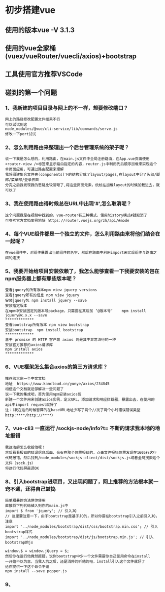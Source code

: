 # 初步搭建vue
## 使用的版本vue -V 3.1.3
## 使用的vue全家桶(vuex/vueRouter/vuecli/axios)+bootstrap
## 工具使用官方推荐VSCode
## 碰到的第一个问题
### 1、我新建的项目目录与网上的不一样，想要修改端口？
    网上的路径修改配置文件如果不行
    可以试试到这
    node_modules/@vue/cli-service/lib/commands/serve.js
    修改一下port试试
### 2、怎么利用路由来整理出一个后台管理系统的架子呢？
    说一下我是怎么想的，利用路由，在main.js文件中全局注册路由，在App.vue页面使用<router-view />标签来显示路由指定的内容，router.js中利用先后顺序加载来实现这个单页面应用，可通过路由配置来理解
    我将组建集合文件夹(conponents)下的结构分成了layout/pages,在layout中分了头部/脚部/菜单部/登录界面
    分完之后我发现我的思路比较清晰了,将这些页面元素，统统在加载layout的时候加载进去，就可以了

### 3、我在使用路由得时候总在URL中出现‘#’,怎么取消呢？
    这个问题我是在视频中找到的，vue-router有三种模式，使用history模式#就取消了
    可参考官方文档案例地址 https://router.vuejs.org/zh/api/#mode
### 4、每个VUE组件都是一个独立的文件，怎么利用路由来将他们结合在一起呢？
    在vue组件中，对组件暴露出当前组件的名字，然后在路由中利用import来实现组件与路由之间的连接
### 5、我要开始给项目安装依赖了，我怎么能够查看一下我要安装的包在npm服务器上都有那些版本呢？
    
    查看jquery的所有版本npm view jquery versions
    查看jquery所有的信息 npm view jquery
    安装jquery包 npm install jquery --save
    安装指定版本
    在npm中安装固定的版本号package，只需要在其后加 ‘@版本号’    npm install jquery@x.x.x --save
    *************
    查看bootstrap所有版本 npm view bootstrap
    安装bootstrap  npm install bootstrap
    *************
    基于 promise 的 HTTP 客户端 axios 则是其中非常流行的一种
    安装官方推荐的axios请求库
    npm install axios
    *************
### 6、VUE框架怎么集合axios的第三方请求库？
    推荐给大家一个中文文档 
    地址  https://www.kancloud.cn/yunye/axios/234845
    相信这个文档就足够解决一些问题了
    说一下我的集成吧，首先使用npm安装axios包
    新建一个文件用来创建axios实例，定义URL，添加请求和响应拦截器，暴露出去，在使用的api中import request就好了
    注：（我在这的时候智障的在baseURL地址少写了两个//找了两个小时错误错误类型http:****/http://****）
### 7、vue-cli3 一直运行 /sockjs-node/info?t= 不断的请求我本地的地址报错
    我这洁癖怎么收拾他呢！
    然后看看报错的错误信息后面，会有在那个位置报错的，点击文件报错位置发现在1605行这行代码报错，然后找到/node_modules/sockjs-client/dist/sockjs.js或者全局搜索这个文件（sock.js）
    将这行代码屏蔽调OK
### 8、引入bootstrap进项目，又出现问题了，网上推荐的方法根本就一窍不通，还得自己鼓捣
    简单粗暴的方法供你使用
    直接将下列代码植入到你的main.js中
    import $ from 'jquery'; // 引入JQ
    // 这里要注意一下，由于bootstrap是基于JQ的，所以你要在bootstrap引入之前引入JQ，注意
    import '../node_modules/bootstrap/dist/css/bootstrap.min.css'; // 引入bootstrap样式
    import '../node_modules/bootstrap/dist/js/bootstrap.min.js'; // 引入bootstrap的js

    window.$ = window.jQuery = $;
    然后你在运行他竟然报错，说你bootstrap中少一个文件需要你自己使用命令在install
    一开始不以为意，当我入坑之后，还是消停的听他的吧，install引入这个文件就好了
    给你提供一下这个命令不谢
    npm install --save popper.js
 ### 9、
